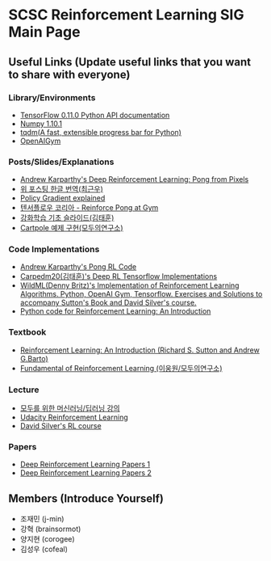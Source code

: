 # SCSC Reinforcement Learning SIG Main Page

## Useful Links (Update useful links that you want to share with everyone)

### Library/Environments
- [TensorFlow 0.11.0 Python API documentation](https://www.tensorflow.org/versions/r0.11/api_docs/python/index.html)
- [Numpy 1.10.1](http://docs.scipy.org/doc/numpy-1.10.1/genindex.html)
- [tqdm(A fast, extensible progress bar for Python)](https://github.com/tqdm/tqdm)
- [OpenAIGym](https://gym.openai.com/)

### Posts/Slides/Explanations
- [Andrew Karparthy's Deep Reinforcement Learning: Pong from Pixels](http://karpathy.github.io/2016/05/31/rl/)
- [위 포스팅 한글 번역(최근우)](http://keunwoochoi.blogspot.kr/2016/06/andrej-karpathy.html?m=1)
- [Policy Gradient explained](http://mlg.eng.cam.ac.uk/rowan/files/rl/PolicyGradientMatejAnnotations.pdf)
- [텐서플로우 코리아 - Reinforce Pong at Gym](https://tensorflowkorea.wordpress.com/2016/07/13/reinforce-pong-at-gym/)
- [강화학습 기초 슬라이드(김태훈)](http://www.slideshare.net/carpedm20/reinforcement-learning-an-introduction-64037079)
- [Cartpole 예제 구현(모두의연구소)](http://www.modulabs.co.kr/RL_library/4225)

### Code Implementations
- [Andrew Karparthy's Pong RL Code](https://gist.github.com/karpathy/a4166c7fe253700972fcbc77e4ea32c5)
- [Carpedm20(김태훈)'s Deep RL Tensorflow Implementations](https://github.com/carpedm20/deep-rl-tensorflow)
- [WildML(Denny Britz)'s Implementation of Reinforcement Learning Algorithms. Python, OpenAI Gym, Tensorflow. Exercises and Solutions to accompany Sutton's Book and David Silver's course.](https://github.com/dennybritz/reinforcement-learning)
- [Python code for Reinforcement Learning: An Introduction](https://github.com/ShangtongZhang/reinforcement-learning-an-introduction)

### Textbook
- [Reinforcement Learning: An Introduction (Richard S. Sutton and Andrew G.Barto)](http://webdocs.cs.ualberta.ca/~sutton/book/ebook/the-book.html)
- [Fundamental of Reinforcement Learning (이웅원/모두의연구소)](https://dnddnjs.gitbooks.io/rl/content/)

### Lecture
- [모두를 위한 머신러닝/딥러닝 강의](https://hunkim.github.io/ml)
- [Udacity Reinforcement Learning](https://www.udacity.com/course/machine-learning-reinforcement-learning--ud820)
- [David Silver's RL course](http://www0.cs.ucl.ac.uk/staff/d.silver/web/Teaching.html)

### Papers
- [Deep Reinforcement Learning Papers 1](https://github.com/junhyukoh/deep-reinforcement-learning-papers)
- [Deep Reinforcement Learning Papers 2](https://github.com/muupan/deep-reinforcement-learning-papers)


## Members (Introduce Yourself)
- 조재민 (j-min)
- 강혁 (brainsormot)
- 양지현 (corogee)
- 김성우 (cofeal)
